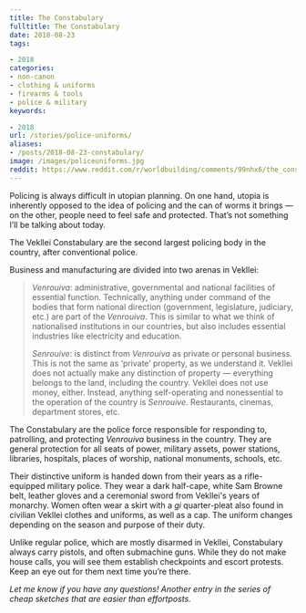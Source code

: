 ```yaml
---
title: The Constabulary
fulltitle: The Constabulary
date: 2018-08-23
tags:

- 2018
categories:
- non-canon
- clothing & uniforms
- firearms & tools
- police & military
keywords:

- 2018
url: /stories/police-uniforms/
aliases:
- /posts/2018-08-23-constabulary/
image: /images/policeuniforms.jpg
reddit: https://www.reddit.com/r/worldbuilding/comments/99nhx6/the_constabulary/
---
```

Policing is always difficult in utopian planning. On one hand, utopia is inherently opposed to the idea of policing and the can of worms it brings  —  on the other, people need to feel safe and protected. That’s not something I’ll be talking about today.

The Vekllei Constabulary are the second largest policing body in the country, after conventional police.

Business and manufacturing are divided into two arenas in Vekllei:

>*Venrouiva*: administrative, governmental and national facilities of essential function. Technically, anything under command of the bodies that form national direction (government, legislature, judiciary, etc.) are part of the *Venrouiva*. This is similar to what we think of nationalised institutions in our countries, but also includes essential industries like electricity and education.
>
>*Senrouive*: is distinct from *Venrouiva* as private or personal business. This is not the same as ‘private’ property, as we understand it. Vekllei does not actually make any distinction of property  —  everything belongs to the land, including the country. Vekllei does not use money, either. Instead, anything self-operating and nonessential to the operation of the country is *Senrouive*. Restaurants, cinemas, department stores, etc.

The Constabulary are the police force responsible for responding to, patrolling, and protecting *Venrouiva* business in the country. They are general protection for all seats of power, military assets, power stations, libraries, hospitals, places of worship, national monuments, schools, etc.

Their distinctive uniform is handed down from their years as a rifle-equipped military police. They wear a dark half-cape, white Sam Browne belt, leather gloves and a ceremonial sword from Vekllei's years of monarchy. Women often wear a skirt with a *gi* quarter-pleat also found in civilian Vekllei clothes and uniforms, as well as a cap. The uniform changes depending on the season and purpose of their duty.

Unlike regular police, which are mostly disarmed in Vekllei, Constabulary always carry pistols, and often submachine guns. While they do not make house calls, you will see them establish checkpoints and escort protests. Keep an eye out for them next time you’re there.

*Let me know if you have any questions! Another entry in the series of cheap sketches that are easier than effortposts.*
